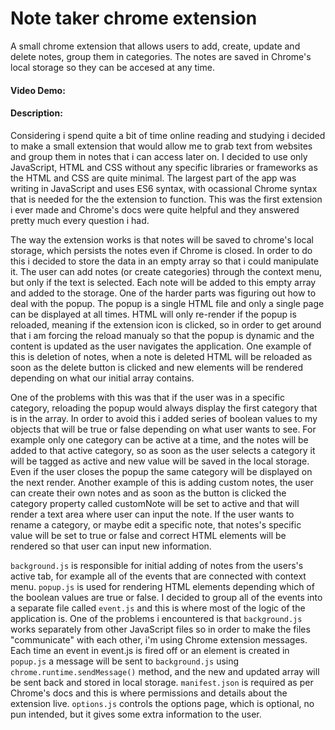# Note taker chrome extension

A small chrome extension that allows users to add, create, update and delete notes, group them in categories. The notes are saved in Chrome's local storage so they can be accesed at any time.

#### Video Demo:  <URL HERE>

#### Description:

Considering i spend quite a bit of time online reading and studying i decided to make a small extension that would allow me to grab text from websites and group them in notes that i can access later on. I decided to use only JavaScript, HTML and CSS without any specific libraries or frameworks as the HTML and CSS are quite minimal. The largest part of the app was writing in JavaScript and uses ES6 syntax, with ocassional Chrome syntax that is needed for the the extension to function. This was the first extension i ever made and Chrome's docs were quite helpful and they answered pretty much every question i had. 

The way the extension works is that notes will be saved to chrome's local storage, which persists the notes even if Chrome is closed. In order to do this i decided to store the data in an empty array so that i could manipulate it. The user can add notes (or create categories) through the context menu, but only if the text is selected. Each note will be added to this empty array and added to the storage. One of the harder parts was figuring out how to deal with the popup. The popup is a single HTML file and only a single page can be displayed at all times. HTML will only re-render if the popup is reloaded, meaning if the extension icon is clicked, so in order to get around that i am forcing the reload manualy so that the popup is dynamic and the content is updated as the user navigates the application. One example of this is deletion of notes, when a note is deleted HTML will be reloaded as soon as the delete button is clicked and new elements will be rendered depending on what our initial array contains.

One of the problems with this was that if the user was in a specific category, reloading the popup would always display the first category that is in the array. In order to avoid this i added series of boolean values to my objects that will be true or false depending on what user wants to see. For example only one category can be active at a time, and the notes will be added to that active category, so as soon as the user selects a category it will be tagged as active and new value will be saved in the local storage. Even if the user closes the popup the same category will be displayed on the next render. Another example of this is adding custom notes, the user can create their own notes and as soon as the button is clicked the category property called customNote will be set to active and that will render a text area where user can input the note. If the user wants to rename a category, or maybe edit a specific note, that notes's specific value will be set to true or false and correct HTML elements will be rendered so that user can input new information.

```background.js``` is responsible for initial adding of notes from the users's active tab, for example all of the events that are connected with context menu. ```popup.js``` is used for rendering HTML elements depending which of the boolean values are true or false. I decided to group all of the events into a separate file called ```event.js``` and this is where most of the logic of the application is. One of the problems i encountered is that ```background.js``` works separately from other JavaScript files so in order to make the files "communicate" with each other, i'm using Chrome extension messages. Each time an event in event.js is fired off or an element is created in ```popup.js``` a message will be sent to ```background.js``` using ```chrome.runtime.sendMessage()``` method, and the new and updated array will be sent back and stored in local storage. ```manifest.json``` is required as per Chrome's docs and this is where permissions and details about the extension live. ```options.js``` controls the options page, which is optional, no pun intended, but it gives some extra information to the user.

